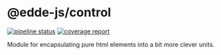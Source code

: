 # @edde-js/control

[![pipeline status](https://git.x32.cz/edde-js/control/badges/master/pipeline.svg)](https://git.x32.cz/edde-js/control/commits/master)
[![coverage report](https://git.x32.cz/edde-js/control/badges/master/coverage.svg)](https://git.x32.cz/edde-js/control/commits/master)

Module for encapsulating pure html elements into a bit more clever units.